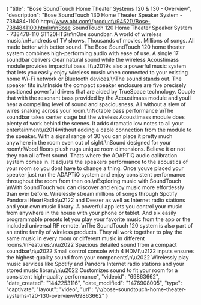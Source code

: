 {
    "title": "Bose SoundTouch Home Theater Systems 120 & 130 - Overview",
    "description": "Bose SoundTouch 130 Home Theater Speaker System - 738484-1100 http:\/\/www.abt.com\/product\/94521\/Bose-7384841100.html\n\nBose SoundTouch 120 Home Theater Speaker System - 738478-110 ST120HTS\n\nOne soundbar. A world of wireless music.\nHundreds of TV shows. Thousands of movies. Millions of songs. All made better with better sound. The Bose SoundTouch 120 home theater system combines high-performing audio with ease of use. A single 17 soundbar delivers clear natural sound while the wireless Acoustimass module provides impactful bass. It\u2019s also a powerful music system that lets you easily enjoy wireless music when connected to your existing home Wi-Fi network or Bluetooth devices.\nThe sound stands out. The speaker fits in.\nInside the compact speaker enclosure are five precisely positioned powerful drivers that are aided by TrueSpace technology. Couple that with the resonant bass provided by the Acoustimass module and youll hear a compelling level of sound and spaciousness. All without a slew of wires snaking across your room.\nNotable bass performance \nThe soundbar takes center stage but the wireless Acoustimass module does plenty of work behind the scenes. It adds dramatic low notes to all your entertainment\u2014without adding a cable connection from the module to the speaker. With a signal range of 30 you can place it pretty much anywhere in the room even out of sight.\nSound designed for your room\nWood floors plush rugs unique room dimensions. Believe it or not they can all affect sound. Thats where the ADAPTiQ audio calibration system comes in. It adjusts the speakers performance to the acoustics of your room so you dont have to change a thing. Once youve placed your speaker just run the ADAPTiQ system and enjoy consistent performance throughout the room from then on.\nExploring music with SoundTouch \nWith SoundTouch you can discover and enjoy music more effortlessly than ever before. Wirelessly stream millions of songs through Spotify Pandora iHeartRadio\u2122 and Deezer as well as Internet radio stations and your own music library. A powerful app lets you control your music from anywhere in the house with your phone or tablet. And six easily programmable presets let you play your favorite music from the app or the included universal RF remote. \nThe SoundTouch 120 system is also part of an entire family of wireless products. They all work together to play the same music in every room or different music in different rooms.\nFeatures:\n\u2022 Spacious detailed sound from a compact soundbar\n\u2022 Small control console with 4 HDMI\u2122 inputs ensures the highest-quality sound from your components\n\u2022 Wirelessly play music services like Spotify and Pandora Internet radio stations and your stored music library\n\u2022 Customizes sound to fit your room for a consistent high-quality performance",
    "videoid": "69863662",
    "date_created": "1442253116",
    "date_modified": "1476908005",
    "type": "captivate",
    "layout": "video",
    "url": "\/v\/bose-soundtouch-home-theater-systems-120-130-overview\/69863662"
}